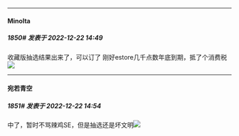 

*****

####  Minolta  
##### 1850#       发表于 2022-12-22 14:49

收藏版抽选结果出来了，可以订了
刚好estore几千点数年底到期，抵了个消费税<img src="https://static.saraba1st.com/image/smiley/face2017/074.png" referrerpolicy="no-referrer">



*****

####  宛若青空  
##### 1851#       发表于 2022-12-22 14:54

中了，暂时不骂辣鸡SE，但是抽选还是坏文明<img src="https://static.saraba1st.com/image/smiley/face2017/067.png" referrerpolicy="no-referrer">


